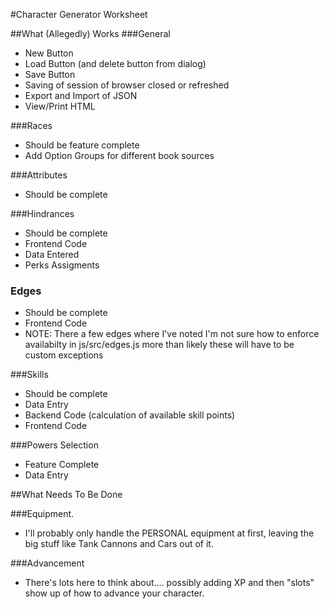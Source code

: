 #Character Generator Worksheet

##What (Allegedly) Works
###General
* New Button
* Load Button (and delete button from dialog)
* Save Button
* Saving of session of browser closed or refreshed
* Export and Import of JSON
* View/Print HTML

###Races
* Should be feature complete
* Add Option Groups for different book sources

###Attributes
* Should be complete

###Hindrances
* Should be complete
* Frontend Code
* Data Entered
* Perks Assigments

### Edges
* Should be complete
* Frontend Code
* NOTE: There a few edges where I've noted I'm not sure how to enforce availabilty in js/src/edges.js more than likely these will have to be custom exceptions

###Skills
* Should be complete
* Data Entry
* Backend Code (calculation of available skill points)
* Frontend Code

###Powers Selection
* Feature Complete
* Data Entry


##What Needs To Be Done

###Equipment. 
* I'll probably only handle the PERSONAL equipment at first, leaving the big stuff like Tank Cannons and Cars out of it.
 
###Advancement
* There's lots here to think about.... possibly adding XP and then "slots" show up of how to advance your character.